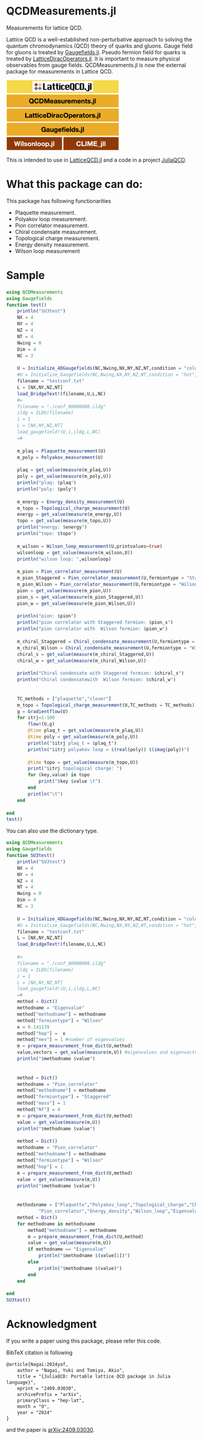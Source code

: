 # QCDMeasurements.jl
Measurements for lattice QCD. 

Lattice QCD is a well-established non-perturbative approach to solving the quantum chromodynamics (QCD) theory of quarks and gluons. 
Gauge field for gluons is treated by [Gaugefields.jl](https://github.com/akio-tomiya/Gaugefields.jl).
Pseudo fermion field for quarks is treated by [LatticeDiracOperators.jl](https://github.com/akio-tomiya/LatticeDiracOperators.jl).
It is important to measure physical observables from gauge fields. 
QCDMeasurements.jl is now the external package for measurements in Lattice QCD. 

<img src="LQCDjl_block.png" width=300> 


This is intended to use in [LatticeQCD.jl](https://github.com/akio-tomiya/LatticeQCD.jl)
and a code in a project [JuliaQCD](https://github.com/JuliaQCD/).

# What this package can do:
This package has following functionarities

- Plaquette measurement.
- Polyakov loop measurement.
- Pion correlator measurement.
- Chiral condensate measurement.
- Topological charge measurement.
- Energy density measurement.
- Wilson loop measurement


# Sample

```julia
using QCDMeasurements
using Gaugefields
function test()
    println("SU3test")
    NX = 4
    NY = 4
    NZ = 4
    NT = 4
    Nwing = 0
    Dim = 4
    NC = 3

    U = Initialize_4DGaugefields(NC,Nwing,NX,NY,NZ,NT,condition = "cold")
    #U = Initialize_Gaugefields(NC,Nwing,NX,NY,NZ,NT,condition = "hot",randomnumber="Reproducible")
    filename = "testconf.txt"
    L = [NX,NY,NZ,NT]
    load_BridgeText!(filename,U,L,NC)
    #=
    filename = "./conf_00000008.ildg"
    ildg = ILDG(filename)
    i = 1
    L = [NX,NY,NZ,NT]
    load_gaugefield!(U,i,ildg,L,NC)
    =#

    m_plaq = Plaquette_measurement(U)
    m_poly = Polyakov_measurement(U)

    plaq = get_value(measure(m_plaq,U))
    poly = get_value(measure(m_poly,U))
    println("plaq: $plaq")
    println("poly: $poly")

    m_energy = Energy_density_measurement(U)
    m_topo = Topological_charge_measurement(U)
    energy = get_value(measure(m_energy,U))
    topo = get_value(measure(m_topo,U))
    println("energy: $energy")
    println("topo: $topo")

    m_wilson = Wilson_loop_measurement(U,printvalues=true)
    wilsonloop = get_value(measure(m_wilson,U))
    println("wilson loop: ",wilsonloop)

    m_pion = Pion_correlator_measurement(U)
    m_pion_Staggered = Pion_correlator_measurement(U,fermiontype = "Staggered")
    m_pion_Wilson = Pion_correlator_measurement(U,fermiontype = "Wilson")
    pion = get_value(measure(m_pion,U))
    pion_s = get_value(measure(m_pion_Staggered,U))
    pion_w = get_value(measure(m_pion_Wilson,U))

    println("pion: $pion")
    println("pion correlator with Staggered fermion: $pion_s")
    println("pion correlator with  Wilson fermion: $pion_w")

    m_chiral_Staggered = Chiral_condensate_measurement(U,fermiontype = "Staggered")
    m_chiral_Wilson = Chiral_condensate_measurement(U,fermiontype = "Wilson")
    chiral_s = get_value(measure(m_chiral_Staggered,U))
    chiral_w = get_value(measure(m_chiral_Wilson,U))

    println("Chiral condensate with Staggered fermion: $chiral_s")
    println("Chiral condensatewith  Wilson fermion: $chiral_w")


    TC_methods = ["plaquette","clover"]
    m_topo = Topological_charge_measurement(U,TC_methods = TC_methods)
    g = Gradientflow(U)
    for itrj=1:100
        flow!(U,g)
        @time plaq_t = get_value(measure(m_plaq,U))
        @time poly = get_value(measure(m_poly,U))
        println("$itrj plaq_t = $plaq_t")
        println("$itrj polyakov loop = $(real(poly)) $(imag(poly))")

        @time topo = get_value(measure(m_topo,U))
        print("$itrj topological charge: ")
        for (key,value) in topo
            print("$key $value \t")
        end
        println("\t")
    end

end
test()
```

You can also use the dictionary type. 

```julia
using QCDMeasurements
using Gaugefields
function SU3test()
    println("SU3test")
    NX = 4
    NY = 4
    NZ = 4
    NT = 4
    Nwing = 0
    Dim = 4
    NC = 3

    U = Initialize_4DGaugefields(NC,Nwing,NX,NY,NZ,NT,condition = "cold")
    #U = Initialize_Gaugefields(NC,Nwing,NX,NY,NZ,NT,condition = "hot",randomnumber="Reproducible")
    filename = "testconf.txt"
    L = [NX,NY,NZ,NT]
    load_BridgeText!(filename,U,L,NC)
    
    #=
    filename = "./conf_00000008.ildg"
    ildg = ILDG(filename)
    i = 1
    L = [NX,NY,NZ,NT]
    load_gaugefield!(U,i,ildg,L,NC)
    =#
    method = Dict()
    methodname = "Eigenvalue"
    method["methodname"] = methodname
    method["fermiontype"] = "Wilson"
    κ = 0.141139
    method["hop"] =  κ
    method["nev"] = 1 #number of eigenvalues
    m = prepare_measurement_from_dict(U,method)
    value,vectors = get_value(measure(m,U)) #eigenvalues and eigenvectors
    println("$methodname $value")
    

    method = Dict()
    methodname = "Pion_correlator"
    method["methodname"] = methodname
    method["fermiontype"] = "Staggered"
    method["mass"] = 1
    method["Nf"] = 4
    m = prepare_measurement_from_dict(U,method)
    value = get_value(measure(m,U))
    println("$methodname $value")

    method = Dict()
    methodname = "Pion_correlator"
    method["methodname"] = methodname
    method["fermiontype"] = "Wilson"
    method["hop"] = 1
    m = prepare_measurement_from_dict(U,method)
    value = get_value(measure(m,U))
    println("$methodname $value")


    methodsname = ["Plaquette","Polyakov_loop","Topological_charge","Chiral_condensate",
            "Pion_correlator","Energy_density","Wilson_loop","Eigenvalue"]
    method = Dict()
    for methodname in methodsname
        method["methodname"] = methodname
        m = prepare_measurement_from_dict(U,method)
        value = get_value(measure(m,U))
        if methodname == "Eigenvalue"
            println("$methodname $(value[1])")
        else
            println("$methodname $(value)")
        end
    end

end
SU3test()
```

# Acknowledgment
If you write a paper using this package, please refer this code.

BibTeX citation is following
```
@article{Nagai:2024yaf,
    author = "Nagai, Yuki and Tomiya, Akio",
    title = "{JuliaQCD: Portable lattice QCD package in Julia language}",
    eprint = "2409.03030",
    archivePrefix = "arXiv",
    primaryClass = "hep-lat",
    month = "9",
    year = "2024"
}
```
and the paper is [arXiv:2409.03030](https://arxiv.org/abs/2409.03030).
